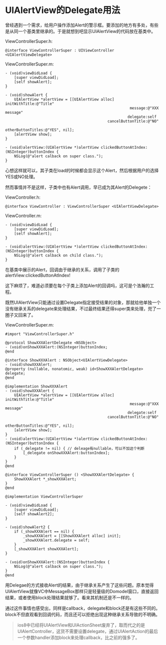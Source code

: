 # UIAlertView的Delegate用法

曾经遇到一个需求，给用户操作添加Alert的警示框。要添加的地方有多处，有些是从同一个基类里继承的。于是就想到吧显示UIAlertView的代码放在基类中。

ViewControllerSuper.h:

```obcj
@interface ViewControllerSuper : UIViewController <UIAlertViewDelegate>
```

ViewControllerSuper.m:

```objc
- (void)viewDidLoad {
    [super viewDidLoad];
    [self showAlert];
}

- (void)showAlert {
    UIAlertView *alertView = [[UIAlertView alloc] initWithTitle:@"Title"
                                                        message:@"XXX message"
                                                       delegate:self
                                              cancelButtonTitle:@"NO"
                                              otherButtonTitles:@"YES", nil];
    [alertView show];
}

- (void)alertView:(UIAlertView *)alertView clickedButtonAtIndex:(NSInteger)buttonIndex {
    NSLog(@"alert calback on super class.");
}
```
心想这样就可以，其子类在load的时候都会显示这个Alert，然后根据用户的选择YES或NO处理。

然而事情并不是这样，子类中也有Alert调用，早已成为其Alert的Delegete：

ViewController.h:

```objc
@interface ViewController : ViewControllerSuper <UIAlertViewDelegate>
```
ViewController.m:

```objc
- (void)viewDidLoad {
    [super viewDidLoad];
    [self showAlert];
}

- (void)alertView:(UIAlertView *)alertView clickedButtonAtIndex:(NSInteger)buttonIndex {
    NSLog(@"alert calback on child class.");
}
```
在基类中展示的Alert，回调由于继承的关系，调用了子类的alertView:clickedButtonAtIndex!

这下麻烦了，难道必须要在每个子类上添加Alert的回调吗，这可是个浩瀚的工程。

既然UIAlertView只能通过设置Delegate指定接受结果的对象，那就给他单独一个没有继承关系的delegate来处理结果，不过最终结果还得super类来处理，兜了一圈子又回来了。

ViewControllerSuper.m:

```objc
#import "ViewControllerSuper.h"

@protocol ShowXXXAlertDelegate <NSObject>
- (void)onShowXXXAlert:(NSInteger)buttonIndex;
@end

@interface ShowXXXAlert : NSObject<UIAlertViewDelegate>
- (void)showXXXAlert;
@property (nullable, nonatomic, weak) id<ShowXXXAlertDelegate> delegate;
@end

@implementation ShowXXXAlert
- (void)showXXXAlert {
    UIAlertView *alertView = [[UIAlertView alloc] initWithTitle:@"Title"
                                                        message:@"XXX message"
                                                       delegate:self
                                              cancelButtonTitle:@"NO"
                                              otherButtonTitles:@"YES", nil];
    [alertView show];
}
- (void)alertView:(UIAlertView *)alertView clickedButtonAtIndex:(NSInteger)buttonIndex {
    if (_delegate != nil) { // deleage有nullable，可以不加这个判断
        [_delegate onShowXXXAlert:buttonIndex];
    }
}
@end

@interface ViewControllerSuper () <ShowXXXAlertDelegate> {
    ShowXXXAlert *_showXXXAlert;
}
@end

@implementation ViewControllerSuper

- (void)viewDidLoad {
    [super viewDidLoad];
    [self showAlert2];
}

- (void)showAlert2 {
    if (_showXXXAlert == nil) {
        _showXXXAlert = [[ShowXXXAlert alloc] init];
        _showXXXAlert.delegate = self;
    }
    [_showXXXAlert showXXXAlert];
}

- (void)onShowXXXAlert:(NSInteger)buttonIndex {
    NSLog(@"alert calback on super class.");
}
@end
```
用Delegae的方式接收Alert的结果，由于继承关系产生了这些问题。原本觉得UIAlertView就像VC中MessageBox那样只是轻量级的Domodel窗口，直接返回结果，或者使用block处理结果就够了。看来其机制还是不一样的。

通过这件事情也感受出，同样是callback，delegate和block还是有这些不同的。block不但直观看到回调代码，而且还可以拒绝出现这种继承关系导致的不明确。

> ios8中已经将UIAlertView和UIActionSheet废弃了，取而代之的是UIAlertController，这货不需要设置delegate，通过UIAlertAction的最后一个参数handler添加block来处理callback，比之前的强多了。
